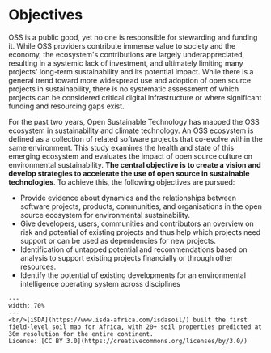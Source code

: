 # Objectives

OSS is a public good, yet no one is responsible for stewarding and funding it. While OSS providers contribute immense value to society and the economy, the ecosystem's contributions are largely underappreciated, resulting in a systemic lack of investment, and ultimately limiting many projects' long-term sustainability and its potential impact. While there is a general trend toward more widespread use and adoption of open source projects in sustainability, there is no systematic assessment of which projects can be considered critical digital infrastructure or where significant funding and resourcing gaps exist. 

For the past two years, Open Sustainable Technology has mapped the OSS ecosystem in sustainability and climate technology. An OSS ecosystem is defined as a collection of related software projects that co-evolve within the same environment. This study examines the health and state of this emerging ecosystem and evaluates the impact of open source culture on environmental sustainability. **The central objective is to create a vision and develop strategies to accelerate the use of open source in sustainable technologies**. To achieve this, the following objectives are pursued:
* Provide evidence about dynamics and the relationships between software projects, products, communities, and organisations in the open source ecosystem for environmental sustainability.
* Give developers, users, communities and contributors an overview on risk and potential of existing projects and thus help which projects need support or can be used as dependencies for new projects.
* Identification of untapped potential and recommendations based on analysis to support existing projects financially or through other resources.
* Identify the potential of existing developments for an environmental intelligence operating system across disciplines


```{figure} ../images/africa_soil_map.png
---
width: 70%
---
<br/>[iSDA](https://www.isda-africa.com/isdasoil/) built the first field-level soil map for Africa, with 20+ soil properties predicted at 30m resolution for the entire continent. 
License: [CC BY 3.0](https://creativecommons.org/licenses/by/3.0/)
```
